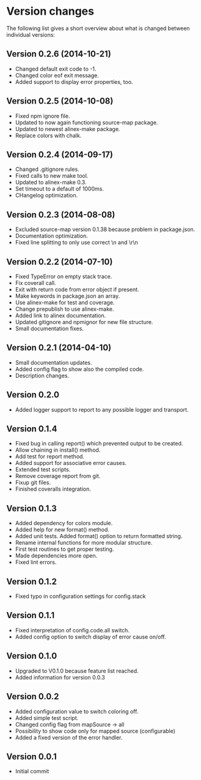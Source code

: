 Version changes
=================================================

The following list gives a short overview about what is changed between
individual versions:

Version 0.2.6 (2014-10-21)
-------------------------------------------------
- Changed default exit code to -1.
- Changed color eof exit message.
- Added support to display error properties, too.

Version 0.2.5 (2014-10-08)
-------------------------------------------------
- Fixed npm ignore file.
- Updated to now again functioning source-map package.
- Updated to newest alinex-make package.
- Replace colors with chalk.

Version 0.2.4 (2014-09-17)
-------------------------------------------------
- Changed .gitignore rules.
- Fixed calls to new make tool.
- Updated to alinex-make 0.3.
- Set timeout to a default of 1000ms.
- CHangelog optimization.

Version 0.2.3 (2014-08-08)
-------------------------------------------------
- Excluded source-map version 0.1.38 because problem in package.json.
- Documentation optimization.
- Fixed line splitting to only use correct \n and \r\n

Version 0.2.2 (2014-07-10)
-------------------------------------------------
- Fixed TypeError on empty stack trace.
- Fix coverall call.
- Exit with return code from error object if present.
- Make keywords in package.json an array.
- Use alinex-make for test and coverage.
- Change prepublish to use alinex-make.
- Added link to alinex documentation.
- Updated gitignore and npmignor for new file structure.
- Small documentation fixes.

Version 0.2.1 (2014-04-10)
-------------------------------------------------
- Small documentation updates.
- Added config flag to show also the compiled code.
- Description changes.

Version 0.2.0
-------------------------------------------------
- Added logger support to report to any possible logger and transport.

Version 0.1.4
-------------------------------------------------
- Fixed bug in calling report() which prevented output to be created.
- Allow chaining in install() method.
- Add test for report method.
- Added support for associative error causes.
- Extended test scripts.
- Remove coverage report from git.
- Fixup git files.
- Finished coveralls integration.

Version 0.1.3
-------------------------------------------------
- Added dependency for colors module.
- Added help for new format() method.
- Added unit tests. Added format() option to return formatted string.
- Rename internal functions for more modular structure.
- First test routines to get proper testing.
- Made dependencies more open.
- Fixed lint errors.

Version 0.1.2
-------------------------------------------------
- Fixed typo in configuration settings for config.stack

Version 0.1.1
-------------------------------------------------
- Fixed interpretation of config.code.all switch.
- Added config option to switch display of error cause on/off.

Version 0.1.0
-------------------------------------------------
- Upgraded to V0.1.0 because feature list reached.
- Added information for version 0.0.3

Version 0.0.2
-------------------------------------------------
- Added configuration value to switch coloring off.
- Added simple test script.
- Changed config flag from mapSource -> all
- Possibility to show code only for mapped source (configurable)
- Added a fixed version of the error handler.

Version 0.0.1
-------------------------------------------------
- Initial commit

